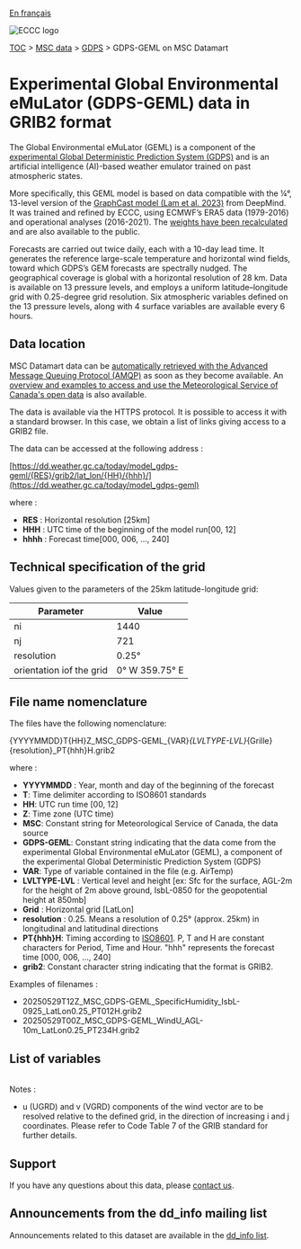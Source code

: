 [En français](readme_gdps-geml-datamart_fr.md)

![ECCC logo](../../img_eccc-logo.png)

[TOC](../../readme_en.md) > [MSC data](../readme_en.md) > [GDPS](readme_gdps_en.md) > GDPS-GEML on MSC Datamart

# Experimental Global Environmental eMuLator (GDPS-GEML) data in GRIB2 format

The Global Environmental eMuLator (GEML) is a component of the [experimental Global Deterministic Prediction System (GDPS)](readme_gdps_en.md#data-of-the-experimental-global-deterministic-prediction-system) and is an artificial intelligence (AI)-based weather emulator trained on past atmospheric states.

More specifically, this GEML model is based on data compatible with the ¼°, 13-level version of the [GraphCast model (Lam et al. 2023)](https://www.science.org/doi/10.1126/science.adi2336) from DeepMind. It was trained and refined by ECCC, using ECMWF’s ERA5 data (1979-2016) and operational analyses (2016-2021). The [weights have been recalculated](https://huggingface.co/ECCC-ASTD-MRD/geml) and are also available to the public.

Forecasts are carried out twice daily, each with a 10-day lead time. It generates the reference large-scale temperature and horizontal wind fields, toward which GDPS’s GEM forecasts are spectrally nudged. The geographical coverage is global with a horizontal resolution of 28 km. Data is available on 13 pressure levels, and employs a uniform latitude–longitude grid with 0.25-degree grid resolution. Six atmospheric variables defined on the 13 pressure levels, along with 4 surface variables are available every 6 hours.

## Data location

MSC Datamart data can be [automatically retrieved with the Advanced Message Queuing Protocol (AMQP)](../../msc-datamart/amqp_en.md) as soon as they become available. An [overview and examples to access and use the Meteorological Service of Canada's open data](../../usage/readme_en.md) is also available.

The data is available via the HTTPS protocol. It is possible to access it with a standard browser. In this case, we obtain a list of links giving access to a GRIB2 file.

The data can be accessed at the following address :

[https://dd.weather.gc.ca/today/model_gdps-geml/{RES}/grib2/lat_lon/{HH}/{hhh}/](https://dd.weather.gc.ca/today/model_gdps-geml)

where :

* __RES__ : Horizontal resolution [25km]
* __HHH__ : UTC time of the beginning of the model run[00, 12]
* __hhhh__ : Forecast time[000, 006, ..., 240]

## Technical specification of the grid

Values given to the parameters of the 25km latitude-longitude grid:

| Parameter | Value |
| ------ | ------ |
| ni | 1440 |
| nj | 721 | 
| resolution | 0.25° |
| orientation iof the grid | 0° W  359.75° E | 

## File name nomenclature 

The files have the following nomenclature:

{YYYYMMDD}T{HH}Z_MSC_GDPS-GEML_{VAR}_{LVLTYPE-LVL}_{Grille}{resolution}_PT{hhh}H.grib2

where :

* __YYYYMMDD__ : Year, month and day of the beginning of the forecast
* __T__: Time delimiter according to ISO8601 standards
* __HH__: UTC run time [00, 12]
* __Z__: Time zone (UTC time)
* __MSC__: Constant string for Meteorological Service of Canada, the data source
* __GDPS-GEML__: Constant string indicating that the data come from the experimental Global Environmental eMuLator (GEML), a component of the experimental Global Deterministic Prediction System (GDPS)
* __VAR__: Type of variable contained in the file (e.g. AirTemp)
* __LVLTYPE-LVL__ : Vertical level and height [ex: Sfc for the surface, AGL-2m for the height of 2m above ground, IsbL-0850 for the geopotential height at 850mb]
* __Grid__ : Horizontal grid [LatLon]
* __resolution__ : 0.25. Means a resolution of 0.25° (approx. 25km) in longitudinal and latitudinal directions
* __PT{hhh}H__: Timing according to [ISO8601](https://en.wikipedia.org/wiki/ISO_8601). P, T and H are constant characters for Period, Time and Hour. "hhh" represents the forecast time [000, 006, ..., 240]
* __grib2__: Constant character string indicating that the format is GRIB2.

Examples of filenames :

* 20250529T12Z_MSC_GDPS-GEML_SpecificHumidity_IsbL-0925_LatLon0.25_PT012H.grib2
* 20250529T00Z_MSC_GDPS-GEML_WindU_AGL-10m_LatLon0.25_PT234H.grib2

## List of variables

<table id="csv-table" class="display"></table>

<link href="https://cdn.jsdelivr.net/npm/simple-datatables@latest/dist/style.css" rel="stylesheet" type="text/css">
<script src="https://cdn.jsdelivr.net/npm/simple-datatables@latest"></script>
<script src="../../../js/variables_datatable.js" type="text/javascript"></script>
<script>
  loadTable("csv-table", "../../../assets/csv/GDPS-GEML_Variables-List_en.csv");
</script>

Notes :

* u (UGRD) and v (VGRD) components of the wind vector are to be resolved relative to the defined grid, in the direction of increasing i and j coordinates. Please refer to Code Table 7 of the GRIB standard for further details.    
    
## Support

If you have any questions about this data, please [contact us](https://weather.gc.ca/mainmenu/contact_us_e.html).

## Announcements from the dd_info mailing list 

Announcements related to this dataset are available in the [dd_info list](https://comm.collab.science.gc.ca/mailman3/postorius/lists/dd_info/).


